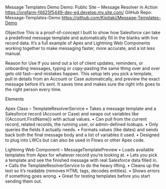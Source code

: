 Message Templates Demo
Demo: Public Site – Message Resolver in Action
https://orgfarm-f4625f5449-dev-ed.develop.my.site.com/
GitHub Repo: Message-Templates-Demo
https://github.com/Kipitaki/Message-Templates-Demo

Objective
This is a proof-of-concept I built to show how Salesforce can take a predefined message template and automatically fill in the blanks with live record data. It’s a full example of Apex and Lightning Web Components working together to make messaging faster, more accurate, and a lot less manual.

Reason for Use
If you send out a lot of client updates, reminders, or onboarding messages, typing or copy-pasting the same thing over and over gets old fast—and mistakes happen. This setup lets you pick a template, pull in details from an Account or Case automatically, and preview the exact message before it’s sent. It saves time and makes sure the right info goes to the right person every time.

Elements

Apex Class – TemplateResolverService
• Takes a message template and a Salesforce record (Account or Case) and swaps out variables like {{Account.FirstName}} with actual values.
• Can pull from the current record, related records, the running user, or admin-defined lookups.
• Only queries the fields it actually needs.
• Formats values (like dates) and sends back both the final message body and a list of variables it used.
• Designed to plug into LWCs but can also be used in Flows or other Apex code.

Lightning Web Component – MessageTemplatePreview
• Loads available templates from Apex for whatever record you’re looking at.
• Lets you pick a template and see the finished message with real Salesforce data filled in.
• Calls the TemplateResolverService to do the heavy lifting.
• Cleans up the text so it’s readable (removes HTML tags, decodes entities).
• Shows errors if something goes wrong.
• Great for testing templates before you start sending them out.

